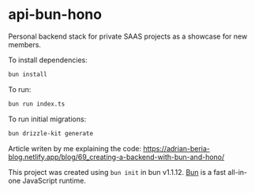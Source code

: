 # api-bun-hono

Personal backend stack for private SAAS projects as a showcase for new members.

To install dependencies:

```bash
bun install
```

To run:

```bash
bun run index.ts
```

To run initial migrations:

```bash
bun drizzle-kit generate
```

Article writen by me explaining the code: https://adrian-beria-blog.netlify.app/blog/69_creating-a-backend-with-bun-and-hono/

This project was created using `bun init` in bun v1.1.12. [Bun](https://bun.sh) is a fast all-in-one JavaScript runtime.

